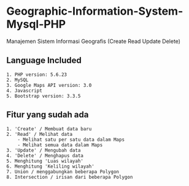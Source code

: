 # Geographic-Information-System-Mysql-PHP
Manajemen Sistem Informasi Geografis (Create Read Update Delete)

## Language Included
    1. PHP version: 5.6.23
    2. MySQL
    3. Google Maps API version: 3.0
    4. Javascript
    5. Bootstrap version: 3.3.5

## Fitur yang sudah ada
    1. 'Create' / Membuat data baru
    2. 'Read' / Melihat data
        - Melihat satu per satu data dalam Maps
        - Melihat semua data dalam Maps
    3. 'Update' / Mengubah data
    4. 'Delete' / Menghapus data
    5. Menghitung 'Luas wilayah'
    6. Menghitung 'Keliling wilayah'
    7. Union / menggabungkan beberapa Polygon
    8. Intersection / irisan dari beberapa Polygon

